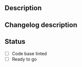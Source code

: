<!-- Thank you for your contribution! -->

## Description
<!-- Provide a brief description of the PR's purpose here. -->

## Changelog description
<!-- Provide a brief single sentence for the changelog. -->

## Status
- [ ] Code base linted
- [ ] Ready to go
